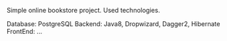 Simple online bookstore project.
Used technologies.

Database: PostgreSQL
Backend: Java8, Dropwizard, Dagger2, Hibernate
FrontEnd: ...